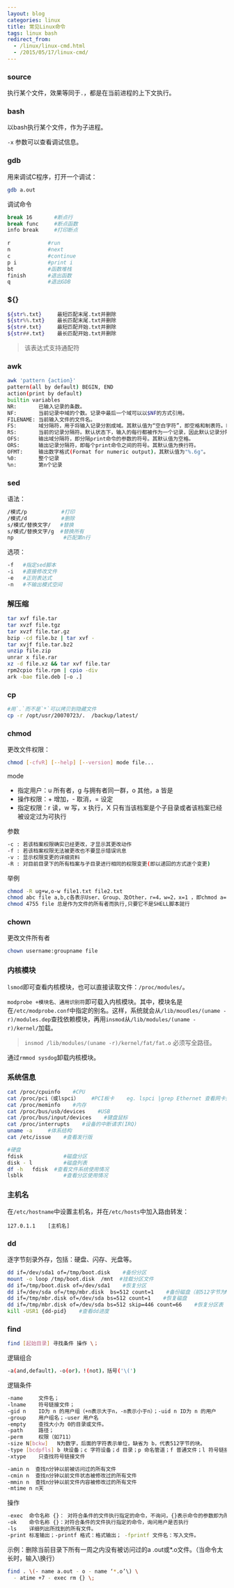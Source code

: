 ```yaml
---
layout: blog
categories: linux
title: 常见Linux命令
tags: linux bash
redirect_from:
  - /linux/linux-cmd.html
  - /2015/05/17/linux-cmd/
---
```


### source

执行某个文件，效果等同于`.`，都是在当前进程的上下文执行。

### bash

以bash执行某个文件，作为子进程。

`-x` 参数可以查看调试信息。

### gdb

用来调试C程序，打开一个调试：

```bash
gdb a.out
```
      
调试命令

```bash 
break 16       #断点行
break func     #断点函数
info break     #打印断点
        
r            #run
n            #next
c            #continue
p i          #print i
bt           #函数堆栈
finish       #退出函数
q            #退出GDB
```

### ${}

```bash
${str%.txt}     最短匹配末尾.txt并删除
${str%%.txt}    最长匹配末尾.txt并删除
${str#.txt}     最短匹配开始.txt并删除
${str##.txt}    最长匹配开始.txt并删除
```

> 该表达式支持通配符

### awk

```bash
awk 'pattern {action}'
pattern(all by default) BEGIN, END
action(print by default)
builtin variables
NR:       已输入记录的条数。
NF:       当前记录中域的个数。记录中最后一个域可以以$NF的方式引用。
FILENAME: 当前输入文件的文件名。
FS:       域分隔符，用于将输入记录分割成域。其默认值为“空白字符”，即空格和制表符。FS可以替换为其它字符，从而改变域分隔符。
RS:       当前的记录分隔符。默认状态下，输入的每行都被作为一个记录，因此默认记录分隔符是换行符。
OFS:      输出域分隔符，即分隔print命令的参数的符号。其默认值为空格。
ORS:      输出记录分隔符，即每个print命令之间的符号。其默认值为换行符。
OFMT:     输出数字格式(Format for numeric output)，其默认值为"%.6g"。
%0:       整个记录
%n:       第n个记录
```

<!--more-->

### sed

语法：

```bash
/模式/p           #打印
/模式/d           #删除
s/模式/替换文字/   #替换
s/模式/替换文字/g  #替换所有
np                #匹配第n行
```

选项：

```bash
-f   #指定sed脚本
-i   #直接修改文件
-e   #正则表达式
-n   #不输出模式空间
```
 
### 解压缩

```bash
tar xvf file.tar
tar xvzf file.tgz
tar xvzf file.tar.gz
bzip -cd file.bz | tar xvf -
tar xvjf file.tar.bz2
unzip file.zip
unrar x file.rar
xz -d file.xz && tar xvf file.tar
rpm2cpio file.rpm | cpio -div 
ark -bae file.deb [-o .]
```

### cp

```bash
#用`.`而不是`*`可以拷贝到隐藏文件
cp -r /opt/usr/20070723/.  /backup/latest/
```

### chmod

更改文件权限：

```bash
chmod [-cfvR] [--help] [--version] mode file... 
```
        
mode

* 指定用户：u 所有者，g 与拥有者同一群，o 其他，a 皆是
* 操作权限：+ 增加，- 取消，= 设定 
* 指定权限：r 读，w 写，x 执行，X 只有当该档案是个子目录或者该档案已经被设定过为可执行


参数

```bash
-c : 若该档案权限确实已经更改，才显示其更改动作 
-f : 若该档案权限无法被更改也不要显示错误讯息 
-v : 显示权限变更的详细资料 
-R : 对目前目录下的所有档案与子目录进行相同的权限变更(即以递回的方式逐个变更) 
```

举例

```bash
chmod -R ug+w,o-w file1.txt file2.txt
chmod abc file a,b,c各表示User、Group、及Other，r=4，w=2，x=1 ，即chmod a=rwx file 与 chmod 777 file 相同 
chmod 4755 file 总是作为文件的所有者而执行,只要它不是SHELL脚本就行
```
        
###    chown

更改文件所有者

```bash
chown username:groupname file
```

### 内核模块

`lsmod`即可查看内核模块，也可以直接读取文件：`/proc/modules/`。

`modprobe +模块名、通用识别符`即可载入内核模块。其中，模块名是在`/etc/modprobe.conf`中指定的别名。这样，系统就会从`/lib/moudles/(uname -r)/modules.dep`查找依赖模块，再用`insmod`从`/lib/modules/(uname -r)/kernel/`加载。

> `insmod /lib/modules/(uname -r)/kernel/fat/fat.o` 必须写全路径。

通过`rmmod sysdog`卸载内核模块。

        
### 系统信息

```bash
cat /proc/cpuinfo    #CPU
cat /proc/pci（或lspci）    #PCI板卡    eg. lspci |grep Ethernet 查看网卡型号
cat /proc/meminfo    #内存
cat /proc/bus/usb/devices    #USB
cat /proc/bus/input/devices    #键盘鼠标
cat /proc/interrupts    #设备的中断请求(IRQ)
uname -a     #体系结构
cat /etc/issue    #查看发行版

#硬盘
fdisk             #磁盘分区 
disk - l          #磁盘列表
df -h   fdisk  #查看文件系统使用情况
lsblk             #查看分区使用情况 
```   

### 主机名

在`/etc/hostname`中设置主机名，并在`/etc/hosts`中加入路由转发：

```
127.0.1.1    [主机名]
```

### dd

逐字节刻录外存，包括：硬盘、闪存、光盘等。

```bash
dd if=/dev/sda1 of=/tmp/boot.disk    #备份分区
mount -o loop /tmp/boot.disk  /mnt  #挂载分区文件
dd if=/tmp/boot.disk of=/dev/sda1    #恢复分区
dd if=/dev/sda of=/tmp/mbr.disk  bs=512 count=1    #备份磁盘（前512字节为MBR+分区表）
dd if=/tmp/mbr.disk of=/dev/sda bs=512 count=1    #恢复磁盘
dd if=/tmp/mbr.disk of=/dev/sda bs=512 skip=446 count=66    #恢复分区表
kill -USR1 {dd-pid}    #查看dd进度
```

### find

```bash
find [起始目录] 寻找条件 操作 \；
```

逻辑组合

```bash
-a(and,default)，-o(or)，!(not)，括号('\(') 
```

逻辑条件

```bash
-name     文件名；
-lname    符号链接文件；
-gid n    ID为 n 的用户组（+n表示大于n，-n表示小于n）；-uid n ID为 n 的用户
-group    用户组名；-user 用户名
-empty    查找大小为 0的目录或文件。
-path     路径；
-perm     权限（如711）
-size N[bckw]   N为数字，后面的字符表示单位，缺省为 b，代表512字节的块。
-type [bcdpfls] b 块设备；c 字符设备；d 目录；p 命名管道；f 普通文件；l 符号链接；s socket
-xtype    只查找符号链接文件

-amin n  查找n分钟以前被访问过的所有文件
-cmin n  查找n分钟以前文件状态被修改过的所有文件
-mmin n  查找n分钟以前文件内容被修改过的所有文件
-mtime n n天
```

操作

```bash
-exec  命令名称 {}： 对符合条件的文件执行指定的命令，不询问，{}表示命令的参数即为所找到的文件
-ok    命令名称 {}：对符合条件的文件执行指定的命令，询问用户是否执行
-ls    详细列出所找到的所有文件。
-print 标准输出；-printf 格式：格式输出； -fprintf 文件名：写入文件。
```

示例：删除当前目录下所有一周之内没有被访问过的a .out或*.o文件。（当命令太长时，输入\换行）

```bash
find . \(- name a.out - o - name ‘*.o’\) \
  - atime +7 - exec rm {} \;
```
